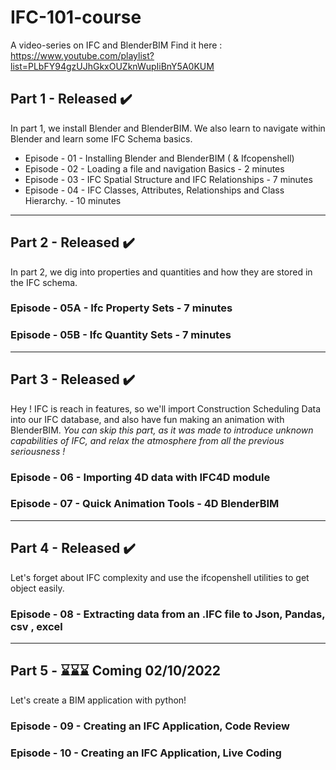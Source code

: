 # IFC-101-course

A video-series on IFC and BlenderBIM
Find it here : 
https://www.youtube.com/playlist?list=PLbFY94gzUJhGkxOUZknWupIiBnY5A0KUM

## Part 1 - Released ✔️
In part 1, we install Blender and BlenderBIM.
We also learn to navigate within Blender and learn some IFC Schema basics.

- Episode - 01 - Installing Blender and BlenderBIM ( & Ifcopenshell)
- Episode - 02 - Loading a file and navigation Basics - 2 minutes
- Episode - 03 - IFC Spatial Structure and IFC Relationships - 7 minutes 
- Episode - 04 - IFC Classes, Attributes, Relationships and Class Hierarchy. - 10 minutes
-----
## Part 2 - Released ✔️
In part 2, we dig into properties and quantities and how they are stored in the IFC schema.
### Episode - 05A - Ifc Property Sets - 7 minutes
### Episode - 05B - Ifc Quantity Sets  - 7 minutes
-----
## Part 3 - Released ✔️
Hey ! IFC is reach in features, so we'll import Construction Scheduling Data into our IFC database, and also have fun making an animation with BlenderBIM.
*You can skip this part, as it was made to introduce unknown capabilities of IFC, and relax the atmosphere from all the previous seriousness !*
### Episode - 06 - Importing 4D data with IFC4D module
### Episode - 07 - Quick Animation Tools - 4D BlenderBIM
-----
## Part 4 - Released ✔️
Let's forget about IFC complexity and use the ifcopenshell utilities to get object easily.
### Episode - 08 - Extracting data from an .IFC file to Json, Pandas, csv , excel
-----
## Part 5 - ⌛⌛⌛ Coming 02/10/2022 
Let's create a BIM application with python!
### Episode - 09 - Creating an IFC Application, Code Review
### Episode - 10 - Creating an IFC Application, Live Coding
